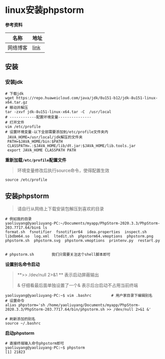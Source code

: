 # linux安装phpstorm

**参考资料**

| 名称     | 地址                                                         |
| -------- | ------------------------------------------------------------ |
| 网络博客 | [link](https://blog.csdn.net/web_snail/article/details/105695136) |



## 安装

### **安装jdk**

```shell
# 下载jdk
wget https://repo.huaweicloud.com/java/jdk/8u151-b12/jdk-8u151-linux-x64.tar.gz
# 移动并解压
tar -zxvf jdk-8u151-linux-x64.tar -C  /usr/local
# ------------配置环境变量---------------
# 打开文件
vim /etc/profile
# 设置环境变量-以下全部需要添加到/etc/profile文件夹内
 JAVA_HOME=/usr/local/jdk解压的文件夹
 PATH=$JAVA_HOME/bin:$PATH
 CLASSPATH=.:$JAVA_HOME/lib/dt.jar:$JAVA_HOME/lib.tools.jar
 export JAVA_HOME CLASSPATH PATH
```

**重新加载`/etc/profile`配置文件**

> 环境变量修改后执行source命令，使得配置生效

```shell
source /etc/profile
```

## 安装phpstorm

> 请自行从网络上下载安装包解压到喜欢的目录

```shell
# 例如我的目录
yaoliuyang@yaoliuyang-PC:~/Documents/myapp/PhpStorm-2020.3.3/PhpStorm-203.7717.64/bin$ ls
format.sh  fsnotifier  fsnotifier64  idea.properties  inspect.sh  libdbm64.so  log.xml  ltedit.sh  phpstorm64.vmoptions  phpstorm.png  phpstorm.sh  phpstorm.svg  phpstorm.vmoptions  printenv.py  restart.py


# phpstorm.sh        我们只需要关注这个shell脚本即可
```

**设置别名命令启动**

> **>> /dev/null 2>&1 **      表示启动屏蔽输出
>
> &          仔细看最后面单独设置了一个& 表示后台启动不占用当前终端

```shell
yaoliuyang@yaoliuyang-PC:~$ vim .bashrc         # 用户家目录下编辑别名
# 设置命令
alias phpstorm='sh /home/yaoliuyang/Documents/myapp/PhpStorm-2020.3.3/PhpStorm-203.7717.64/bin/phpstorm.sh >> /dev/null 2>&1 &'

# 刷新添加的别名
source ~/.bashrc
```

**启动phpstorm**

```shell
# 直接终端输入命令phpstorm即可
yaoliuyang@yaoliuyang-PC:~$ phpstorm
[1] 21823
```


